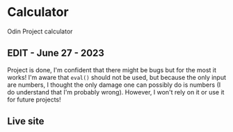 # Calculator
Odin Project calculator

## EDIT - June 27 - 2023
Project is done, I'm confident that there might be bugs but for the most it works!
I'm aware that `eval()` should not be used, but because the only input are numbers, I thought
the only damage one can possibly do is numbers (I do understand that I'm probably wrong).
However, I won't rely on it or use it for future projects!

## Live site
